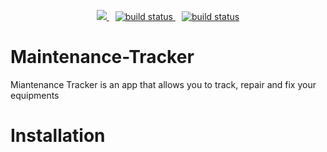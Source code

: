 <!-- [![Maintainability](https://api.codeclimate.com/v1/badges/6c6d78b9aec5c31e179d/maintainability)](https://codeclimate.com/github/tomiwatech/Maintenance-Tracker/maintainability)  

[![Build Status](https://travis-ci.org/tomiwatech/Maintenance-Tracker.svg?branch=develop)](https://travis-ci.org/tomiwatech/Maintenance-Tracker) -->

<!-- [![Coverage Status](https://coveralls.io/repos/github/tomiwatech/Maintenance-Tracker/badge.svg?branch=master)](https://coveralls.io/github/tomiwatech/Maintenance-Tracker?branch=master) -->

<p align="center">
    <a style="padding:5px" href="https://codeclimate.com/github/tomiwatech/Maintenance-Tracker/maintainability" alt="Backers on Open Collective">
        <img src="https://api.codeclimate.com/v1/badges/6c6d78b9aec5c31e179d/maintainability" />
    </a>
    <a style="padding:5px" href="https://travis-ci.org/tomiwatech/Maintenance-Tracker">
        <img src="https://travis-ci.org/tomiwatech/Maintenance-Tracker.svg?branch=develop"
            alt="build status">
    </a>
     <a style="padding:5px" href="https://coveralls.io/github/tomiwatech/Maintenance-Tracker?branch=develop">
        <img src="https://coveralls.io/repos/github/tomiwatech/Maintenance-Tracker/badge.svg?branch=develop"
            alt="build status">
    </a>
</p>



# Maintenance-Tracker
Miantenance Tracker is an app that allows you to track, repair and fix your equipments


# Installation
